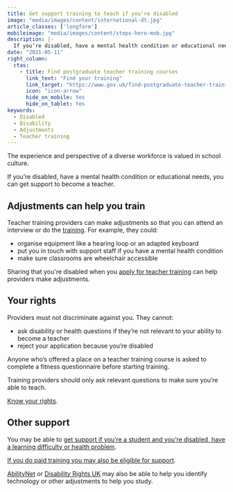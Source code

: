 ```yaml
---
title: Get support training to teach if you're disabled
image: "media/images/content/international-dt.jpg"
article_classes: ['longform']
mobileimage: "media/images/content/steps-hero-mob.jpg"
description: |-
  If you’re disabled, have a mental health condition or educational needs, you can get support to become a teacher.
date: "2021-05-11"
right_column:
  ctas:
    - title: Find postgraduate teacher training courses
      link_text: "Find your training"
      link_target: "https://www.gov.uk/find-postgraduate-teacher-training-courses"
      icon: "icon-arrow"
      hide_on_mobile: Yes
      hide_on_tablet: Yes
keywords:
  - Disabled
  - Disability
  - Adjustments
  - Teacher training
---
```


The experience and perspective of a diverse workforce is valued in school culture.

If you’re disabled, have a mental health condition or educational needs, you can get support to become a teacher.

## Adjustments can help you train

Teacher training providers can make adjustments so that you can attend an interview or do the [training](/ways-to-train). For example, they could:

* organise equipment like a hearing loop or an adapted keyboard
* put you in touch with support staff if you have a mental health condition
* make sure classrooms are wheelchair accessible

Sharing that you're disabled when you [apply for teacher training](https://www.gov.uk/apply-for-teacher-training) can help providers make adjustments.

## Your rights

Providers must not discriminate against you. They cannot:

* ask disability or health questions if they’re not relevant to your ability to become a teacher
* reject your application because you’re disabled

Anyone who’s offered a place on a teacher training course is asked to complete a fitness questionnaire before starting training.

Training providers should only ask relevant questions to make sure you’re able to teach.

[Know your rights](https://www.equalityhumanrights.com/en/equality-act/know-your-rights).

## Other support

You may be able to [get support if you’re a student and you’re disabled, have a learning difficulty or health problem](https://www.gov.uk/disabled-students-allowance-dsa).

[If you do paid training you may also be eligible for support](https://www.gov.uk/access-to-work).

[AbilityNet](https://abilitynet.org.uk/about-abilitynet) or [Disability Rights UK](https://www.disabilityrightsuk.org/adjustments-disabled-students) may also be able to help you identify technology or other adjustments to help you study.
